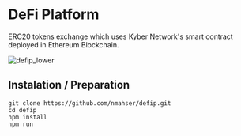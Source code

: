 # DeFi Platform
ERC20 tokens exchange which uses Kyber Network's smart contract deployed in Ethereum Blockchain.

![defip_lower](https://user-images.githubusercontent.com/20258893/72487022-a5116400-37da-11ea-8bcd-3bc6d4b8f21b.gif)


## Instalation / Preparation
`git clone https://github.com/nmahser/defip.git` <br>
`cd defip` <br>
`npm install`<br>
`npm run` <br>

